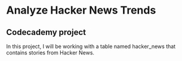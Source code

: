 # Analyze Hacker News Trends
## Codecademy project

In this project, I will be working with a table named hacker_news that contains stories from Hacker News.